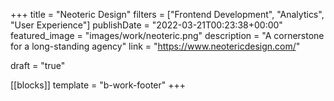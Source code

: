 +++
title = "Neoteric Design"
filters = ["Frontend Development", "Analytics", "User Experience"]
publishDate = "2022-03-21T00:23:38+00:00"
featured_image = "images/work/neoteric.png"
description = "A cornerstone for a long-standing agency"
link = "https://www.neotericdesign.com/"

draft = "true"

[[blocks]]
template = "b-work-footer"
+++